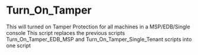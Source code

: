 # Turn_On_Tamper
This will turned on Tamper Protection for all machines in a MSP/EDB/Single console
This script replaces the previous scripts Turn_On_Tamper_EDB_MSP and Turn_On_Tamper_Single_Tenant scripts into one script
